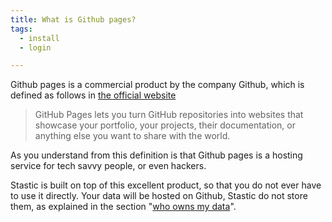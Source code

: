```yaml
---
title: What is Github pages?
tags:
  - install
  - login

---
```

Github pages is a commercial product by the company Github, which is defined as follows in [the official website](https://pages.github.com/)

> GitHub Pages lets you turn GitHub repositories into websites that showcase your portfolio, your projects, their documentation, or anything else you want to share with the world.

As you understand from this definition is that Github pages is a hosting service for tech savvy people, or even hackers.

Stastic is built on top of this excellent product, so that you do not ever have to use it directly. Your data will be hosted on Github, Stastic do not store them, as explained in the section "[who owns my data]()".

